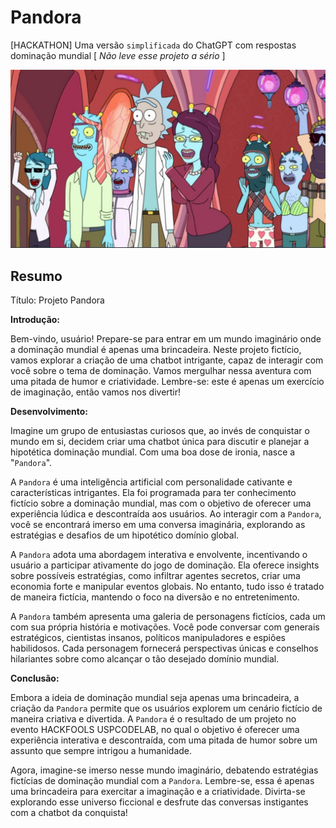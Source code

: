 # Pandora

[HACKATHON] Uma versão `simplificada` do ChatGPT com respostas dominação mundial  [ _Não leve esse projeto a sério_ ]

<center>

![Mente Coletiva](public/images/mente_coletiva.jpg)

</center>


## Resumo

Título: Projeto Pandora

**Introdução:**

Bem-vindo, usuário! Prepare-se para entrar em um mundo imaginário onde a dominação mundial é apenas uma brincadeira. Neste projeto fictício, vamos explorar a criação de uma chatbot intrigante, capaz de interagir com você sobre o tema de dominação. Vamos mergulhar nessa aventura com uma pitada de humor e criatividade. Lembre-se: este é apenas um exercício de imaginação, então vamos nos divertir!

**Desenvolvimento:**

Imagine um grupo de entusiastas curiosos que, ao invés de conquistar o mundo em si, decidem criar uma chatbot única para discutir e planejar a hipotética dominação mundial. Com uma boa dose de ironia, nasce a "`Pandora`".

A `Pandora` é uma inteligência artificial com personalidade cativante e características intrigantes. Ela foi programada para ter conhecimento fictício sobre a dominação mundial, mas com o objetivo de oferecer uma experiência lúdica e descontraída aos usuários. Ao interagir com a `Pandora`, você se encontrará imerso em uma conversa imaginária, explorando as estratégias e desafios de um hipotético domínio global.

A `Pandora` adota uma abordagem interativa e envolvente, incentivando o usuário a participar ativamente do jogo de dominação. Ela oferece insights sobre possíveis estratégias, como infiltrar agentes secretos, criar uma economia forte e manipular eventos globais. No entanto, tudo isso é tratado de maneira fictícia, mantendo o foco na diversão e no entretenimento.

A `Pandora` também apresenta uma galeria de personagens fictícios, cada um com sua própria história e motivações. Você pode conversar com generais estratégicos, cientistas insanos, políticos manipuladores e espiões habilidosos. Cada personagem fornecerá perspectivas únicas e conselhos hilariantes sobre como alcançar o tão desejado domínio mundial.

**Conclusão:**

Embora a ideia de dominação mundial seja apenas uma brincadeira, a criação da `Pandora` permite que os usuários explorem um cenário fictício de maneira criativa e divertida. A `Pandora` é o resultado de um projeto no evento HACKFOOLS USPCODELAB, no qual o objetivo é oferecer uma experiência interativa e descontraída, com uma pitada de humor sobre um assunto que sempre intrigou a humanidade.

Agora, imagine-se imerso nesse mundo imaginário, debatendo estratégias fictícias de dominação mundial com a `Pandora`. Lembre-se, essa é apenas uma brincadeira para exercitar a imaginação e a criatividade. Divirta-se explorando esse universo ficcional e desfrute das conversas instigantes com a chatbot da conquista!

